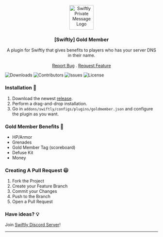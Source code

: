 <br/>
<p align="center">
  <a href="https://github.com/swiftly-solution/swiftly_goldmember">
    <img src="https://media.discordapp.net/attachments/979452783466000466/1168236894652469248/Swiftly_Logo.png?ex=6575f264&is=65637d64&hm=dd2834983bebeab98d7febd44bb3bd20e9aded13ecefac63cc990b222a9d9e9e&=&format=webp&quality=lossless&width=468&height=468" alt="Swiftly Private Message Logo" width="80" height="80">
  </a>

  <h3 align="center">[Swiftly] Gold Member</h3>

  <p align="center">
    A plugin for Swiftly that gives benefits to players who has your server DNS in their name.
    <br/>
    <br/>
    <a href="https://github.com/swiftly-solution/swiftly_goldmember/issues">Report Bug</a>
    .
    <a href="https://github.com/swiftly-solution/swiftly_goldmember/issues">Request Feature</a>
  </p>
</p>

![Downloads](https://img.shields.io/github/downloads/swiftly-solution/swiftly_goldmember/total) ![Contributors](https://img.shields.io/github/contributors/swiftly-solution/swiftly_goldmember?color=dark-green) ![Issues](https://img.shields.io/github/issues/swiftly-solution/swiftly_goldmember) ![License](https://img.shields.io/github/license/swiftly-solution/swiftly_goldmember) 

### Installation 👀

1. Download the newest [release](https://github.com/swiftly-solution/swiftly_goldmember/releases).
2. Perform a drag-and-drop installation.
3. Go in `addons/swiftly/configs/plugins/goldmember.json` and configure the plugin as you want.

### Gold Member Benefits 🧐

- HP/Armor
- Grenades
- Gold Member Tag (scoreboard)
- Defuse Kit
- Money

### Creating A Pull Request 😃

1. Fork the Project
2. Create your Feature Branch
3. Commit your Changes
4. Push to the Branch
5. Open a Pull Request

### Have ideas? 💡
Join [Swiftly Discord Server](https://swiftlycs2.net/discord)!

---
